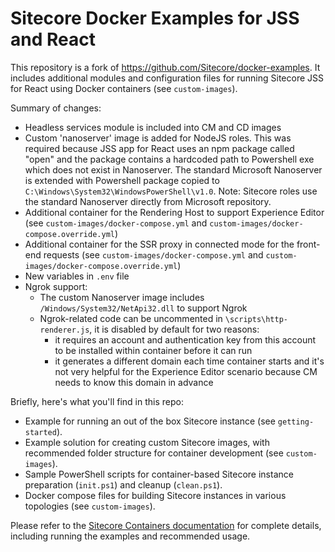 # Sitecore Docker Examples for JSS and React

This repository is a fork of https://github.com/Sitecore/docker-examples. It includes additional modules and configuration files for running Sitecore JSS for React using Docker containers (see `custom-images`).

Summary of changes:
* Headless services module is included into CM and CD images
* Custom 'nanoserver' image is added for NodeJS roles. This was required because JSS app for React uses an npm package called "open" and the package contains a hardcoded path to Powershell exe which does not exist in Nanoserver. The standard Microsoft Nanoserver is extended with Powershell package copied to `C:\Windows\System32\WindowsPowerShell\v1.0`.
Note: Sitecore roles use the standard Nanoserver directly from Microsoft repository.
* Additional container for the Rendering Host to support Experience Editor (see `custom-images/docker-compose.yml` and `custom-images/docker-compose.override.yml`)
* Additional container for the SSR proxy in connected mode  for the front-end requests (see `custom-images/docker-compose.yml` and `custom-images/docker-compose.override.yml`)
* New variables in `.env` file
* Ngrok support:
    * The custom Nanoserver image includes `/Windows/System32/NetApi32.dll` to support Ngrok
    * Ngrok-related code can be uncommented in `\scripts\http-renderer.js`, it is disabled by default for two reasons:
        * it requires an account and authentication key from this account to be installed within container before it can run
        * it generates a different domain each time container starts and it's not very helpful for the Experience Editor scenario because CM needs to know this domain in advance

Briefly, here's what you'll find in this repo:

* Example for running an out of the box Sitecore instance (see `getting-started`).
* Example solution for creating custom Sitecore images, with recommended folder structure for container development (see `custom-images`).
* Sample PowerShell scripts for container-based Sitecore instance preparation (`init.ps1`) and cleanup (`clean.ps1`).
* Docker compose files for building Sitecore instances in various topologies (see `custom-images`).

Please refer to the [Sitecore Containers documentation](https://containers.doc.sitecore.com/) for complete details, including running the examples and recommended usage.
